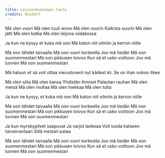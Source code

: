 ```yaml
---
title: Leijonakuningas-laulu
credits: Ruudolf
---
```

Mä olen vuori
Mä olen tuuli wooo
Mä olen suurin
Kaikista suurin
Mä olen jätti
Mä olen kotka
Mä olen leijona viidakossa

Ja kun ne kysyy et kuka mä oon
Mä katon niit silmiin ja kerron niille

Mä oon tähdet taivaalla
Mä oon vuori korkeella
Joo mä tiedän
Mä oon suomenmestari
Mä oon pikkusen toivoo
Kun sä et usko voittoon
Joo mä tunnen
Mä oon suomenmestari

Mä haluun et sä voit ottaa vierustoverii nyt kädest kii.
Se on ihan ookoo itkee

Mä olen silta
Mä olen kansa
Yhdistän ihmiset
Palautan rauhan
Mä olen metsä
Mä olen multaa
Mä olen hiekkaa
Mä olen tulta

Ja kun ne kysyy, et kuka mä oon
Mä katon niit silmiin ja kerron niille

Mä oon tähdet taivaalla
Mä oon vuori korkeella
Joo mä tiedän
Mä oon suomenmestari
Mä oon pikkusen toivoo
Kun sä et usko voittoon
Joo mä tunnen
Mä oon suomenmestari

Ja kun myrskypilvet saapuvat
Ja varjot lankeaa
Voit luoda katseen taivanrantaan
Sillä mestari palaa

Mä oon tähdet taivaalla
Mä oon vuori korkeella
Joo mä tiedän
Mä oon suomenmestari
Mä oon pikkusen toivoo
Kun sä et usko voittoon
Joo mä tunnen
Mä oon suomenmestari
